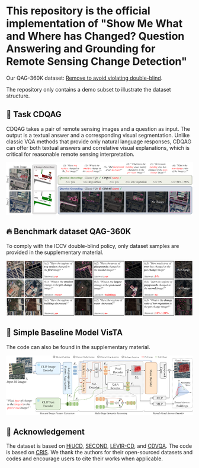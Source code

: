 # This repository is the official implementation of "Show Me What and Where has Changed? Question Answering and Grounding for Remote Sensing Change Detection"

Our QAG-360K dataset: [Remove to avoid violating double-blind]().

The repository only contains a demo subset to illustrate the dataset structure.

## 👋 Task CDQAG
CDQAG takes a pair of remote sensing images and a question as input. The output is a textual answer and a corresponding visual segmentation. Unlike classic VQA methods that provide only natural language responses, CDQAG can offer both textual answers and correlative visual explanations, which is critical for reasonable remote sensing interpretation.
<p align="center">
    <img src="fig/CDQAG.png">
</p>

## 🔥 Benchmark dataset QAG-360K
To comply with the ICCV double-blind policy, only dataset samples are provided in the supplementary material.

<p align="middle">
    <img src="fig/QAG360K.png">
</p>

## 🌟 Simple Baseline Model VisTA
The code can also be found in the supplementary material.
<p align="middle">
  <img src="fig/VisTA.png">
</p>

## 🙏 Acknowledgement
The dataset is based on [HiUCD](https://github.com/Daisy-7/Hi-UCD-S), [SECOND](https://captain-whu.github.io/SCD/), [LEVIR-CD](https://chenhao.in/LEVIR/), and [CDVQA](https://github.com/YZHJessica/CDVQA).
The code is based on [CRIS](https://github.com/DerrickWang005/CRIS.pytorch). We thank the authors for their open-sourced datasets and codes and encourage users to cite their works when applicable.
